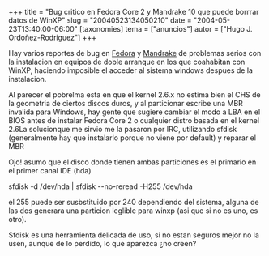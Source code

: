 +++
title = "Bug critico en Fedora Core 2 y Mandrake 10 que puede borrrar datos de WinXP"
slug = "20040523134050210"
date = "2004-05-23T13:40:00-06:00"
[taxonomies]
tema = ["anuncios"]
autor = ["Hugo J. Ordoñez-Rodriguez"]
+++

Hay varios reportes de bug en
[Fedora](http://bugzilla.redhat.com/bugzilla/show_bug.cgi?id=115980) y
[Mandrake](https://qa.mandrakesoft.com/show_bug.cgi?id=7959) de
problemas serios con la instalacion en equipos de doble arranque en los
que coahabitan con WinXP, haciendo imposible el acceder al sistema
windows despues de la instalacion.

<!-- more -->

Al parecer el pobrelma esta en que el kernel 2.6.x no estima bien el CHS
de la geometria de ciertos discos duros, y al particionar escribe una
MBR invalida para Windows, hay gente que sugiere cambiar el modo a LBA
en el BIOS antes de instalar Fedora Core 2 o cualquier distro basada en
el kernel 2.6La solucionque me sirvio me la pasaron por IRC, utilizando
sfdisk (generalmente hay que instalarlo porque no viene por default) y
reparar el MBR

Ojo! asumo que el disco donde tienen ambas particiones es el primario en
el primer canal IDE (hda)

sfdisk -d /dev/hda \| sfdisk --no-reread -H255 /dev/hda

el 255 puede ser susbstituido por 240 dependiendo del sistema, alguna de
las dos generara una particion leglible para winxp (asi que si no es
uno, es otro).

Sfdisk es una herramienta delicada de uso, si no estan seguros mejor no
la usen, aunque de lo perdido, lo que aparezca ¿no creen?
